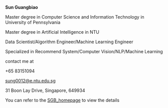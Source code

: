 **Sun Guangbiao**

Master degree in Computer Science and Information Technology in University of Pennsylvania

Master degree in Artificial Intelligence in NTU

Data Scientist/Algorithm Engineer/Machine Learning Engineer

Specialized in Recommend System/Computer Vision/NLP/Machine Learning

contact me at 

+65 83151094

sung0012@e.ntu.edu.sg

31 Boon Lay Drive, Singapore, 649934

You can refer to the [SGB_homepage](https://github.com/secretppcdc) to view the details

